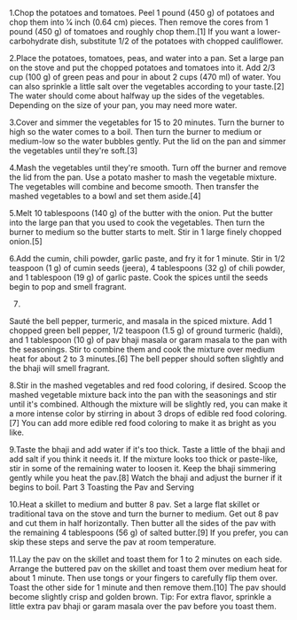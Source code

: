 1.Chop the potatoes and tomatoes. Peel 1 pound (450 g) of potatoes and chop them into 1⁄4 inch (0.64 cm) pieces. Then remove the cores from 1 pound (450 g) of tomatoes and roughly chop them.[1]
If you want a lower-carbohydrate dish, substitute 1/2 of the potatoes with chopped cauliflower.

2.Place the potatoes, tomatoes, peas, and water into a pan. Set a large pan on the stove and put the chopped potatoes and tomatoes into it. Add 2/3 cup (100 g) of green peas and pour in about 2 cups (470 ml) of water. You can also sprinkle a little salt over the vegetables according to your taste.[2]
The water should come about halfway up the sides of the vegetables. Depending on the size of your pan, you may need more water.

3.Cover and simmer the vegetables for 15 to 20 minutes. Turn the burner to high so the water comes to a boil. Then turn the burner to medium or medium-low so the water bubbles gently. Put the lid on the pan and simmer the vegetables until they're soft.[3]

4.Mash the vegetables until they're smooth. Turn off the burner and remove the lid from the pan. Use a potato masher to mash the vegetable mixture. The vegetables will combine and become smooth. Then transfer the mashed vegetables to a bowl and set them aside.[4]

5.Melt 10 tablespoons (140 g) of the butter with the onion. Put the butter into the large pan that you used to cook the vegetables. Then turn the burner to medium so the butter starts to melt. Stir in 1 large finely chopped onion.[5]

6.Add the cumin, chili powder, garlic paste, and fry it for 1 minute. Stir in 1/2 teaspoon (1 g) of cumin seeds (jeera), 4 tablespoons (32 g) of chili powder, and 1 tablespoon (19 g) of garlic paste. Cook the spices until the seeds begin to pop and smell fragrant.

7.
Sauté the bell pepper, turmeric, and masala in the spiced mixture. Add 1 chopped green bell pepper, 1/2 teaspoon (1.5 g) of ground turmeric (haldi), and 1 tablespoon (10 g) of pav bhaji masala or garam masala to the pan with the seasonings. Stir to combine them and cook the mixture over medium heat for about 2 to 3 minutes.[6]
The bell pepper should soften slightly and the bhaji will smell fragrant.


8.Stir in the mashed vegetables and red food coloring, if desired. Scoop the mashed vegetable mixture back into the pan with the seasonings and stir until it's combined. Although the mixture will be slightly red, you can make it a more intense color by stirring in about 3 drops of edible red food coloring.[7]
You can add more edible red food coloring to make it as bright as you like.



9.Taste the bhaji and add water if it's too thick. Taste a little of the bhaji and add salt if you think it needs it. If the mixture looks too thick or paste-like, stir in some of the remaining water to loosen it. Keep the bhaji simmering gently while you heat the pav.[8]
Watch the bhaji and adjust the burner if it begins to boil.
Part
3
Toasting the Pav and Serving


10.Heat a skillet to medium and butter 8 pav. Set a large flat skillet or traditional tava on the stove and turn the burner to medium. Get out 8 pav and cut them in half horizontally. Then butter all the sides of the pav with the remaining 4 tablespoons (56 g) of salted butter.[9]
If you prefer, you can skip these steps and serve the pav at room temperature.



11.Lay the pav on the skillet and toast them for 1 to 2 minutes on each side. Arrange the buttered pav on the skillet and toast them over medium heat for about 1 minute. Then use tongs or your fingers to carefully flip them over. Toast the other side for 1 minute and then remove them.[10]
The pav should become slightly crisp and golden brown.
Tip: For extra flavor, sprinkle a little extra pav bhaji or garam masala over the pav before you toast them.

